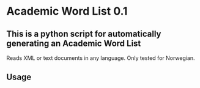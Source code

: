 # Academic Word List 0.1

## This is a python script for automatically generating an Academic Word List
Reads XML or text documents in any language.
Only tested for Norwegian.

## Usage
